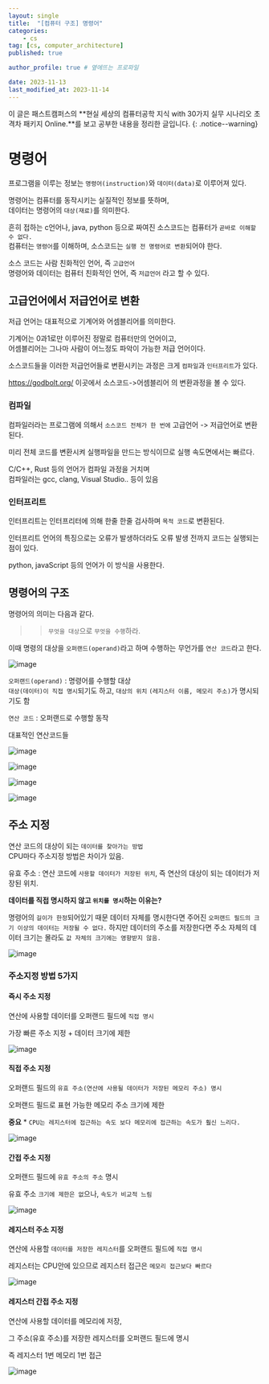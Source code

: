```yaml
---
layout: single
title:  "[컴퓨터 구조] 명령어"
categories: 
    - cs
tag: [cs, computer_architecture]
published: true

author_profile: true # 옆에뜨는 프로파일

date: 2023-11-13
last_modified_at: 2023-11-14
---
```


이 글은 패스트캠퍼스의 **현실 세상의 컴퓨터공학 지식 with 30가지 실무 시나리오 초격차 패키지 Online.**를 보고 공부한 내용을 정리한 글입니다.
{: .notice--warning}

# 명령어
프로그램을 이루는 정보는 `명령어(instruction)`와 `데이터(data)`로 이루어져 있다.

명령어는 컴퓨터를 동작시키는 실질적인 정보를 뜻하며,<br>
데이터는 명령어의 `대상(재료)`를 의미한다.

흔히 접하는 c언어나, java, python 등으로 짜여진 소스코드는
컴퓨터가 `곧바로 이해할 수 없다.` <br>
컴퓨터는 `명령어`를 이해하며, 소스코드는 `실행 전 명령어로 변환`되어야 한다.

소스 코드는 사람 친화적인 언어, 즉 `고급언어` <br>
명령어와 데이터는 컴퓨터 친화적인 언어, 즉 `저급언어` 라고 할 수 있다.

## 고급언어에서 저급언어로 변환
저급 언어는 대표적으로 기계어와 어셈블리어를 의미한다.

기계어는 0과1로만 이루어진 정말로 컴퓨터만의 언어이고,<br>
어셈블리어는 그나마 사람이 어느정도 파악이 가능한 저급 언어이다.

소스코드들을 이러한 저급언어들로 변환시키는 과정은 크게 `컴파일`과 `인터프리트`가 있다.

https://godbolt.org/ 이곳에서 소스코드->어셈블리어 의 변환과정을 볼 수 있다.

### 컴파일
컴파일러라는 프로그램에 의해서 `소스코드 전체가 한 번에` 고급언어 -> 저급언어로 변환된다.

미리 전체 코드를 변환시켜 실행파일을 만드는 방식이므로 실행 속도면에서는 빠르다.

C/C++, Rust 등의 언어가 컴파일 과정을 거치며 <BR>
컴파일러는 gcc, clang, Visual Studio.. 등이 있음

### 인터프리트
인터프리트는 인터프리터에 의해 한줄 한줄 검사하며 `목적 코드`로 변환된다.

인터프리트 언어의 특징으로는 오류가 발생하더라도 오류 발생 전까지 코드는 실행되는 점이 있다.

python, javaScript 등의 언어가 이 방식을 사용한다.


## 명령어의 구조
명령어의 의미는 다음과 같다.
>> `무엇을 대상`으로 `무엇을 수행`하라.

이때 명령의 대상을 `오퍼랜드(operand)`라고 하며
수행하는 무언가를 `연산 코드`라고 한다.

![image](https://github.com/novicehog/comments/assets/131991619/43e260e0-ba75-4963-b780-aa5526ee63d5)

`오퍼랜드(operand)` : 명령어를 수행할 대상<br>
`대상(데이터)이 직접 명시`되기도 하고, `대상의 위치`  `(레지스터 이름, 메모리 주소)`가 명시되기도 함


`연산 코드` : 오퍼랜드로 수행할 동작

대표적인 연산코드들

![image](https://github.com/novicehog/comments/assets/131991619/11ad55e5-0036-491a-86cf-b7bd4e5910d7)

![image](https://github.com/novicehog/comments/assets/131991619/562d5218-1ea8-4de9-b3dc-8ac378610eb5)

![image](https://github.com/novicehog/comments/assets/131991619/6dd1b5f2-1c68-44c9-8804-46e363aab536)

![image](https://github.com/novicehog/comments/assets/131991619/fb1914b8-4356-4943-b0c2-bf76461eca9c)


## 주소 지정
연산 코드의 대상이 되는 `데이터를 찾아가는 방법` <br>
CPU마다 주소지정 방법은 차이가 있음.

유효 주소 : 연산 코드에 `사용할 데이터가 저장된 위치`, 즉 연산의 대상이 되는 데이터가 저장된 위치.


**데이터를 직접 명시하지 않고 `위치를 명시`하는 이유는?**

명령어의 `길이가 한정`되어있기 때문
데이터 자체를 명시한다면 주어진 `오퍼랜드 필드의 크기 이상의 데이터는 저장될 수 없다.`
하지만 데이터의 주소를 저장한다면 주소 자체의 데이터 크기는 몰라도 `값 자체의 크기에는 영향받지 않음.`

![image](https://github.com/novicehog/comments/assets/131991619/3eb1e897-6664-4705-9480-c062c4fcbfd0)

### 주소지정 방법 5가지

#### 즉시 주소 지정

연산에 사용할 데이터를 오퍼랜드 필드에 `직접 명시`

가장 빠른 주소 지정 + 데이터 크기에 제한

![image](https://github.com/novicehog/comments/assets/131991619/9bd02db2-9cdf-4e65-9502-72541237de8f)

#### 직접 주소 지정

오퍼랜드 필드의 `유효 주소(연산에 사용될 데이터가 저장된 메모리 주소) 명시`

오퍼랜드 필드로 표현 가능한 메모리 주소 크기에 제한

**중요** * `CPU는 레지스터에 접근하는 속도 보다 메모리에 접근하는 속도가 훨신 느리다.`

![image](https://github.com/novicehog/comments/assets/131991619/ff2836bd-0c7e-45b8-abf3-f3ae360deaa4)

#### 간접 주소 지정

오퍼랜드 필드에 `유효 주소의 주소` 명시

유효 주소 `크기에 제한은 없`으나, `속도가 비교적 느림`

![image](https://github.com/novicehog/comments/assets/131991619/24f2d71a-ff3f-4587-b9ea-9e0c01593490)

#### 레지스터 주소 지정

연산에 사용할 `데이터를 저장한 레지스터`를 오퍼랜드 필드에 `직접 명시`

레지스터는 CPU안에 있으므로 레지스터 접근은 `메모리 접근보다 빠르다`

![image](https://github.com/novicehog/comments/assets/131991619/7275e4c9-802c-487a-92cb-7c4c17dcb602)

#### 레지스터 간접 주소 지정

연산에 사용할 데이터를 메모리에 저장,

그 주소(유효 주소)를 저장한 레지스터를 오퍼랜드 필드에 명시

즉 레지스터 1번 메모리 1번 접근

![image](https://github.com/novicehog/comments/assets/131991619/7713be14-7dc3-42a1-a021-e9086052cf99)